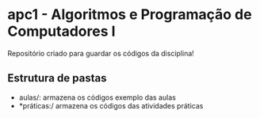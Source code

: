 # apc1 - Algoritmos e Programação de Computadores I

Repositório criado para guardar os códigos da disciplina!

## Estrutura de pastas

* aulas/: armazena os códigos exemplo das aulas
* *práticas:/ armazena os códigos das atividades práticas
